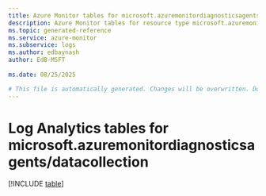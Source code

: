 ```yaml
---
title: Azure Monitor tables for microsoft.azuremonitordiagnosticsagents/datacollection
description: Azure Monitor tables for resource type microsoft.azuremonitordiagnosticsagents/datacollection
ms.topic: generated-reference
ms.service: azure-monitor
ms.subservice: logs
ms.author: edbaynash
author: EdB-MSFT
   
ms.date: 08/25/2025

# This file is automatically generated. Changes will be overwritten. Do not change this file directly.
---
```


# Log Analytics tables for microsoft.azuremonitordiagnosticsagents/datacollection  

[!INCLUDE [table](~/reusable-content/ce-skilling/azure/includes/azure-monitor/reference/tables/microsoft-azuremonitordiagnosticsagents_datacollection-include.md)]

